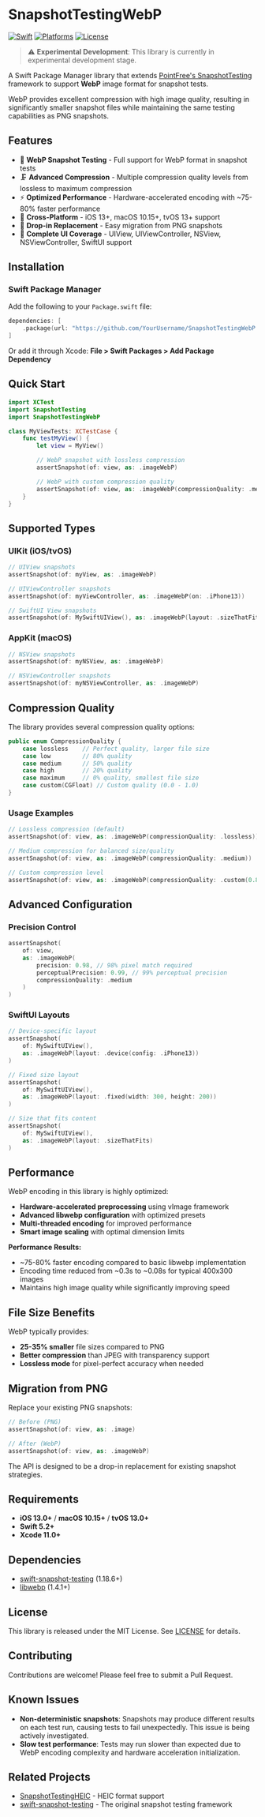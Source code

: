 # SnapshotTestingWebP

[![Swift](https://img.shields.io/badge/Swift-5.2+-orange.svg)](https://swift.org)
[![Platforms](https://img.shields.io/badge/Platforms-iOS%20%7C%20macOS%20%7C%20tvOS-lightgray.svg)](https://swift.org)
[![License](https://img.shields.io/badge/License-MIT-blue.svg)](LICENSE)

> ⚠️ **Experimental Development**: This library is currently in experimental development stage.

A Swift Package Manager library that extends [PointFree's SnapshotTesting](https://github.com/pointfreeco/swift-snapshot-testing) framework to support **WebP** image format for snapshot tests.

WebP provides excellent compression with high image quality, resulting in significantly smaller snapshot files while maintaining the same testing capabilities as PNG snapshots.

## Features

- 📸 **WebP Snapshot Testing** - Full support for WebP format in snapshot tests
- 🗜️ **Advanced Compression** - Multiple compression quality levels from lossless to maximum compression
- ⚡ **Optimized Performance** - Hardware-accelerated encoding with ~75-80% faster performance
- 🎯 **Cross-Platform** - iOS 13+, macOS 10.15+, tvOS 13+ support
- 🔧 **Drop-in Replacement** - Easy migration from PNG snapshots
- 📱 **Complete UI Coverage** - UIView, UIViewController, NSView, NSViewController, SwiftUI support

## Installation

### Swift Package Manager

Add the following to your `Package.swift` file:

```swift
dependencies: [
    .package(url: "https://github.com/YourUsername/SnapshotTestingWebP.git", from: "1.0.0")
]
```

Or add it through Xcode: **File > Swift Packages > Add Package Dependency**

## Quick Start

```swift
import XCTest
import SnapshotTesting
import SnapshotTestingWebP

class MyViewTests: XCTestCase {
    func testMyView() {
        let view = MyView()

        // WebP snapshot with lossless compression
        assertSnapshot(of: view, as: .imageWebP)

        // WebP with custom compression quality
        assertSnapshot(of: view, as: .imageWebP(compressionQuality: .medium))
    }
}
```

## Supported Types

### UIKit (iOS/tvOS)

```swift
// UIView snapshots
assertSnapshot(of: myView, as: .imageWebP)

// UIViewController snapshots
assertSnapshot(of: myViewController, as: .imageWebP(on: .iPhone13))

// SwiftUI View snapshots
assertSnapshot(of: MySwiftUIView(), as: .imageWebP(layout: .sizeThatFits))
```

### AppKit (macOS)

```swift
// NSView snapshots
assertSnapshot(of: myNSView, as: .imageWebP)

// NSViewController snapshots
assertSnapshot(of: myNSViewController, as: .imageWebP)
```

## Compression Quality

The library provides several compression quality options:

```swift
public enum CompressionQuality {
    case lossless    // Perfect quality, larger file size
    case low         // 80% quality
    case medium      // 50% quality
    case high        // 20% quality
    case maximum     // 0% quality, smallest file size
    case custom(CGFloat) // Custom quality (0.0 - 1.0)
}
```

### Usage Examples

```swift
// Lossless compression (default)
assertSnapshot(of: view, as: .imageWebP(compressionQuality: .lossless))

// Medium compression for balanced size/quality
assertSnapshot(of: view, as: .imageWebP(compressionQuality: .medium))

// Custom compression level
assertSnapshot(of: view, as: .imageWebP(compressionQuality: .custom(0.85)))
```

## Advanced Configuration

### Precision Control

```swift
assertSnapshot(
    of: view,
    as: .imageWebP(
        precision: 0.98, // 98% pixel match required
        perceptualPrecision: 0.99, // 99% perceptual precision
        compressionQuality: .medium
    )
)
```

### SwiftUI Layouts

```swift
// Device-specific layout
assertSnapshot(
    of: MySwiftUIView(),
    as: .imageWebP(layout: .device(config: .iPhone13))
)

// Fixed size layout
assertSnapshot(
    of: MySwiftUIView(),
    as: .imageWebP(layout: .fixed(width: 300, height: 200))
)

// Size that fits content
assertSnapshot(
    of: MySwiftUIView(),
    as: .imageWebP(layout: .sizeThatFits)
)
```

## Performance

WebP encoding in this library is highly optimized:

- **Hardware-accelerated preprocessing** using vImage framework
- **Advanced libwebp configuration** with optimized presets
- **Multi-threaded encoding** for improved performance
- **Smart image scaling** with optimal dimension limits

**Performance Results:**

- ~75-80% faster encoding compared to basic libwebp implementation
- Encoding time reduced from ~0.3s to ~0.08s for typical 400x300 images
- Maintains high image quality while significantly improving speed

## File Size Benefits

WebP typically provides:

- **25-35% smaller** file sizes compared to PNG
- **Better compression** than JPEG with transparency support
- **Lossless mode** for pixel-perfect accuracy when needed

## Migration from PNG

Replace your existing PNG snapshots:

```swift
// Before (PNG)
assertSnapshot(of: view, as: .image)

// After (WebP)
assertSnapshot(of: view, as: .imageWebP)
```

The API is designed to be a drop-in replacement for existing snapshot strategies.

## Requirements

- **iOS 13.0+** / **macOS 10.15+** / **tvOS 13.0+**
- **Swift 5.2+**
- **Xcode 11.0+**

## Dependencies

- [swift-snapshot-testing](https://github.com/pointfreeco/swift-snapshot-testing) (1.18.6+)
- [libwebp](https://github.com/the-swift-collective/libwebp) (1.4.1+)

## License

This library is released under the MIT License. See [LICENSE](LICENSE) for details.

## Contributing

Contributions are welcome! Please feel free to submit a Pull Request.

## Known Issues

- **Non-deterministic snapshots**: Snapshots may produce different results on each test run, causing tests to fail unexpectedly. This issue is being actively investigated.
- **Slow test performance**: Tests may run slower than expected due to WebP encoding complexity and hardware acceleration initialization.

## Related Projects

- [SnapshotTestingHEIC](https://github.com/alexey1312/SnapshotTestingHEIC) - HEIC format support
- [swift-snapshot-testing](https://github.com/pointfreeco/swift-snapshot-testing) - The original snapshot testing framework
